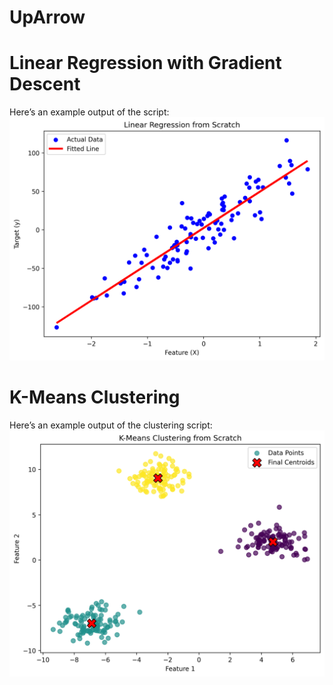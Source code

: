 # UpArrow

# Linear Regression with Gradient Descent

Here’s an example output of the script:
![Linear Regression Result](gradientDescent_result.png)

# K-Means Clustering

Here’s an example output of the clustering script:
![K-Means Result](kmeans_result.png)


